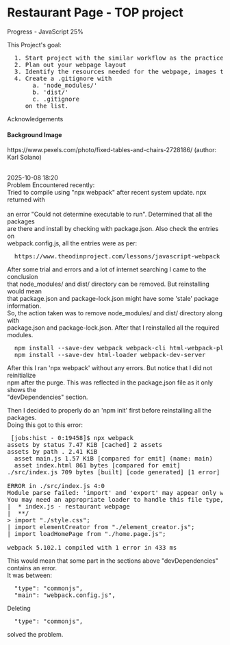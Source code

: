 <h1>Restaurant Page - TOP project</h1>
Progress - JavaScript 25%<br>

This Project's goal:

<pre>
  1. Start project with the similar workflow as the practice for webpack
  2. Plan out your webpage layout
  3. Identify the resources needed for the webpage, images to be used
  4. Create a .gitignore with 
       a. 'node_modules/'
       b. 'dist/'
       c. .gitignore
     on the list. 
</pre>

Acknowledgements

<h4>Background Image</h4>
https://www.pexels.com/photo/fixed-tables-and-chairs-2728186/ (author: Karl Solano) <br><br>

2025-10-08 18:20 <br>
Problem Encountered recently: <br>
Tried to compile using "npx webpack" after recent system update. npx returned with <br>  
an error "Could not determine executable to run". Determined that all the packages <br>
are there and install by checking with package.json. Also check the entries on <br>
webpack.config.js, all the entries were as per: <br>

<pre>
  https://www.theodinproject.com/lessons/javascript-webpack
</pre>

After some trial and errors and a lot of internet searching I came to the conclusion <br>
that node_modules/ and dist/ directory can be removed. But reinstalling would mean<br>
that package.json and package-lock.json might have some 'stale' package information.<br>
So, the action taken was to remove node_modules/ and dist/ directory along with <br>
package.json and package-lock.json. After that I reinstalled all the required modules.<br>

<pre>
  npm install --save-dev webpack webpack-cli html-webpack-plugin style-loader css-loader
  npm install --save-dev html-loader webpack-dev-server
</pre>

After this I ran 'npx webpack' without any errors. But notice that I did not reinitialize<br>
npm after the purge. This was reflected in the package.json file as it only shows the<br>
"devDependencies" section.<br>

Then I decided to properly do an 'npm init' first before reinstalling all the packages.<br>
Doing this got to this error:

<pre>
 [jobs:hist - 0:19458]$ npx webpack
assets by status 7.47 KiB [cached] 2 assets
assets by path . 2.41 KiB
  asset main.js 1.57 KiB [compared for emit] (name: main)
  asset index.html 861 bytes [compared for emit]
./src/index.js 709 bytes [built] [code generated] [1 error]

ERROR in ./src/index.js 4:0
Module parse failed: 'import' and 'export' may appear only with 'sourceType: module' (4:0)
You may need an appropriate loader to handle this file type, currently no loaders are configured to process this file. See https://webpack.js.org/concepts#loaders
|  * index.js - restaurant webpage
|  **/
> import "./style.css";
| import elementCreator from "./element_creator.js";
| import loadHomePage from "./home.page.js";

webpack 5.102.1 compiled with 1 error in 433 ms
</pre>

This would mean that some part in the sections above "devDependencies" contains an error.<br>
It was between:

<pre>
  "type": "commonjs",
  "main": "webpack.config.js",
</pre>

Deleting

<pre>
  "type": "commonjs",
</pre>

solved the problem.

